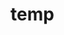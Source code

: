 # temp





































































































































































































































































































































































































































































































































































































































































































































































































































































































































































































































































































































































































































